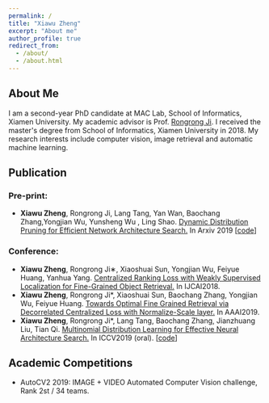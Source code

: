 ```yaml
---
permalink: /
title: "Xiawu Zheng"
excerpt: "About me"
author_profile: true
redirect_from: 
  - /about/
  - /about.html
---
```


## About Me


I am a second-year PhD candidate at MAC Lab, School of Informatics, Xiamen University. My academic advisor is Prof. [Rongrong Ji](http://mac.xmu.edu.cn/rrji-en.html). I received the master's degree from School of Informatics, Xiamen University in 2018. My research interests include computer vision, image retrieval and automatic machine learning.

## Publication

### Pre-print:

* **Xiawu Zheng**, Rongrong Ji, Lang Tang, Yan Wan, Baochang Zhang,Yongjian Wu, Yunsheng Wu
, Ling Shao. [Dynamic Distribution Pruning for Efficient Network Architecture Search.](https://arxiv.org/pdf/1905.13543.pdf) In Arxiv 2019 [[code](https://github.com/tanglang96/DDPNAS)]

### Conference:

* **Xiawu Zheng**, Rongrong Ji∗, Xiaoshuai Sun, Yongjian Wu, Feiyue Huang, Yanhua Yang. [Centralized Ranking Loss with Weakly Supervised Localization for Fine-Grained Object Retrieval.](https://arxiv.org/pdf/1905.13543.pdf) In IJCAI2018.
* **Xiawu Zheng**, Rongrong Ji*, Xiaoshuai Sun, Baochang Zhang, Yongjian Wu, Feiyue Huang. [Towards Optimal Fine Grained Retrieval via Decorrelated Centralized Loss with Normalize-Scale layer.](https://arxiv.org/pdf/1905.13543.pdf) In AAAI2019.
* **Xiawu Zheng**, Rongrong Ji*, Lang Tang, Baochang Zhang, Jianzhuang Liu, Tian Qi. [Multinomial Distribution Learning for Effective Neural Architecture Search.](https://arxiv.org/pdf/1905.13543.pdf) In ICCV2019 (oral). [[code](https://github.com/tanglang96/MDENAS)]

## Academic Competitions

* AutoCV2 2019: IMAGE + VIDEO Automated Computer Vision challenge, Rank 2st / 34 teams.